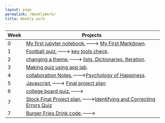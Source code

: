 ```yaml
---
layout: page
permalink: /WeeklyWork/
title: Weekly work
---
```


| Week        | Projects    |
| ----------- | ----------- |
| 0 | [My first jupyter notebook](https://eligilmour.github.io/Eli-1/2022/08/22/notebook.html),---> [My First Markdown](https://eligilmour.github.io/Eli-1/2022/08/22/Markdown.html). |
| 1 | [Football quiz](https://eligilmour.github.io/Eli-1/2022/08/26/notebookquiz.html),---> [key tools check](https://eligilmour.github.io/Eli-1/fastpages/juypter/2022/09/01/toolcheck.html). |
| 2 | [changing a theme](https://eligilmour.github.io/Eli-1/2022/09/05/changing-theme.html),---> [lists, Dictionaries, Iteration](https://eligilmour.github.io/Eli-1/2022/09/05/listanddictionary.html). |
| 3 | [Making quiz using app lab](https://eligilmour.github.io/Eli-1/fastpages/markdown/2022/09/08/codequizblog.html). |
| 4 | [collaboration Notes](https://eligilmour.github.io/Eli-1/fastpages/markdown/2022/09/20/collabrationnotes1.html),--->[Psychology of Happiness](https://eligilmour.github.io/Eli-1/fastpages/markdown/2022/09/20/psychology.html). |
| 5 | [Javascript](https://eligilmour.github.io/Eli-1/2022/09/26/javascript.html),---> [Final project plan](https://eligilmour.github.io/Eli-1/fastpages/markdown/2022/09/28/teamroles.html)
| 6 | [college board quiz](https://eligilmour.github.io/Eli-1/fastpages/markdown/2022/10/02/collegeboard.html),--->
| 7 | [Stock Final Project plan](https://eligilmour.github.io/Eli-1/fastpages/markdown/2022/10/09/stockapp.html),--->[Identifying and Correcting Errors Quiz](https://eligilmour.github.io/Eli-1/fastpages/markdown/2022/10/09/1.4quiz.html)
| 7 | [Burger,Fries,Drink code](https://eligilmour.github.io/Eli-1/collegeboard/error),--->